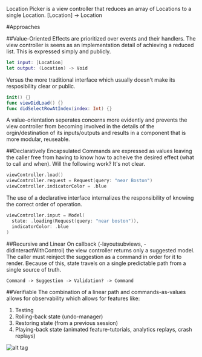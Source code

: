 Location Picker is a view controller that reduces an array of Locations to a single Location. [Location] -> Location

#Approaches

##Value-Oriented
Effects are prioritized over events and their handlers. The view controller is seens as an implementation detail of achieving a reduced list. This is expressed simply and publicly.

```Swift
let input: [Location]
let output: (Location) -> Void
```

Versus the more traditional interface which usually doesn't make its resposibility clear or public.
```Swift
init() {}
func viewDidLoad() {}
func didSelectRowAtIndex(index: Int) {}
```

A value-orientation seperates concerns more evidently and prevents the view controller from becoming involved in the details of the orgin/destination of its inputs/outputs and results in a component that is more modular, reuseable.

##Declaratively Encapsulated
Commands are expressed as values leaving the caller free from having to know how to acheive the desired effect (what to call and when). Will the following work? It's not clear.
```Swift
viewController.load()
viewController.request = Request(query: "near Boston")
viewController.indicatorColor = .blue
```

The use of a declarative interface internalizes the responsibility of knowing the correct order of operation.
```Swift
viewController.input = Model(
  state: .loading(Request(query: "near boston")),
  indicatorColor: .blue
)
```

##Recursive and Linear
On callback (-layoutsubviews, -didInteractWithControl) the view controller returns only a suggested model. The caller must reinject the suggestion as a command in order for it to render. Because of this, state travels on a single predictable path from a single source of truth.

    Command -> Suggestion -> Validation? -> Command

##Verifiable
The combination of a linear path and commands-as-values allows for observability which allows for features like:

1. Testing
2. Rolling-back state (undo-manager)
3. Restoring state (from a previous session)
4. Playing-back state (animated feature-tutorials, analytics replays, crash replays)

![alt tag](https://github.com/BrianSemiglia/LocationPicker/blob/master/replay.gif)
